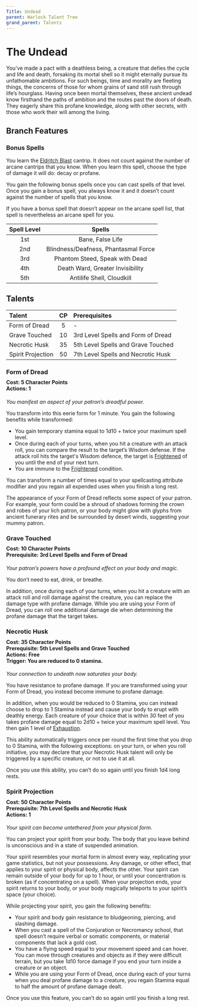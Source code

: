 ```yaml
---
Title: Undead
parent: Warlock Talent Tree
grand_parent: Talents
---
```


# The Undead
You’ve made a pact with a deathless being, a creature that defies the cycle and life and death, forsaking its mortal shell so it might eternally pursue its unfathomable ambitions. For such beings, time and morality are fleeting things, the concerns of those for whom grains of sand still rush through life’s hourglass. Having once been mortal themselves, these ancient undead know firsthand the paths of ambition and the routes past the doors of death. They eagerly share this profane knowledge, along with other secrets, with those who work their will among the living.

## Branch Features

### Bonus Spells
You learn the [Eldritch Blast](https://stormchaserroleplaying.com/stormchaserRPG/Spells/Cantrips/Evocation/#eldritch-blast) cantrip. It does not count against the number of arcane cantrips that you know. When you learn this spell, choose the type of damage it will do: decay or profane.

You gain the following bonus spells once you can cast spells of that level. Once you gain a bonus spell, you always know it and it doesn’t count against the number of spells that you know.

If you have a bonus spell that doesn’t appear on the arcane spell list, that spell is nevertheless an arcane spell for you.

| Spell Level | Spells |
|:-----------:|:------:|
| 1st | Bane, False Life |
| 2nd | Blindness/Deafness, Phantasmal Force |
| 3rd | Phantom Steed, Speak with Dead |
| 4th | Death Ward, Greater Invisibility |
| 5th | Antilife Shell, Cloudkill |

## Talents

| Talent | CP | Prerequisites |
|:-------|:--:|:--------------|
| Form of Dread     | 5  | - |
| Grave Touched     | 10 | 3rd Level Spells and Form of Dread |
| Necrotic Husk     | 35 | 5th Level Spells and Grave Touched |
| Spirit Projection | 50 | 7th Level Spells and Necrotic Husk |

###  Form of Dread

<div style="margin-top:-10px;"></div>

#### **Cost:** 5 Character Points<br>**Actions:** 1
*You manifest an aspect of your patron’s dreadful power.*

You transform into this eerie form for 1 minute. You gain the following benefits while transformed:

* You gain temporary stamina equal to 1d10 + twice your maximum spell level.
* Once during each of your turns, when you hit a creature with an attack roll, you can compare the result to the target’s Wisdom defense. If the attack roll hits the target's Wisdom defence, the target is [Frightened](https://stormchaserroleplaying.com/stormchaserRPG/Conditions/Frightened/) of you until the end of your next turn.
* You are immune to the [Frightened](https://stormchaserroleplaying.com/stormchaserRPG/Conditions/Frightened/) condition.

You can transform a number of times equal to your spellcasting attribute modifier and you regain all expended uses when you finish a long rest.

The appearance of your Form of Dread reflects some aspect of your patron. For example, your form could be a shroud of shadows forming the crown and robes of your lich patron, or your body might glow with glyphs from ancient funerary rites and be surrounded by desert winds, suggesting your mummy patron.

### Grave Touched

<div style="margin-top:-10px;"></div>

#### **Cost:** 10 Character Points<br>**Prerequisite:** 3rd Level Spells and Form of Dread
*Your patron’s powers have a profound effect on your body and magic.*

You don’t need to eat, drink, or breathe.

In addition, once during each of your turns, when you hit a creature with an attack roll and roll damage against the creature, you can replace the damage type with profane damage. While you are using your Form of Dread, you can roll one additional damage die when determining the profane damage that the target takes.

###  Necrotic Husk

<div style="margin-top:-10px;"></div>

#### **Cost:** 35 Character Points<br>**Prerequisite:** 5th Level Spells and Grave Touched<br>**Actions:** Free<br>**Trigger:** You are reduced to 0 stamina.
*Your connection to undeath now saturates your body.*

You have resistance to profane damage. If you are transformed using your Form of Dread, you instead become immune to profane damage.

In addition, when you would be reduced to 0 Stamina, you can instead choose to drop to 1 Stamina instead and cause your body to erupt with deathly energy. Each creature of your choice that is within 30 feet of you takes profane damage equal to 2d10 + twice your maximum spell level. You then gain 1 level of [Exhaustion](https://stormchaserroleplaying.com/stormchaserRPG/Conditions/Exhaustion/).

This ability automatically triggers once per round the first time that you drop to 0 Stamina, with the following exceptions: on your turn, or when you roll initiative, you may declare that your Necrotic Husk talent will only be triggered by a specific creature, or not to use it at all.

Once you use this ability, you can’t do so again until you finish 1d4 long rests.

### Spirit Projection

<div style="margin-top:-10px;"></div>

#### **Cost:** 50 Character Points<br>**Prerequisite:** 7th Level Spells and Necrotic Husk<br>**Actions:** 1
*Your spirit can become untethered from your physical form.*

You can project your spirit from your body. The body that you leave behind is unconscious and in a state of suspended animation.

Your spirit resembles your mortal form in almost every way, replicating your game statistics, but not your possessions. Any damage, or other effect, that applies to your spirit or physical body, affects the other. Your spirit can remain outside of your body for up to 1 hour, or until your concentration is broken (as if concentrating on a spell). When your projection ends, your spirit returns to your body, or your body magically teleports to your spirit’s space (your choice).

While projecting your spirit, you gain the following benefits:

* Your spirit and body gain resistance to bludgeoning, piercing, and slashing damage.
* When you cast a spell of the Conjuration or Necromancy school, that spell doesn’t require verbal or somatic components, or material components that lack a gold cost.
* You have a flying speed equal to your movement speed and can hover. You can move through creatures and objects as if they were difficult terrain, but you take 1d10 force damage if you end your turn inside a creature or an object.
* While you are using your Form of Dread, once during each of your turns when you deal profane damage to a creature, you regain Stamina equal to half the amount of profane damage dealt.

Once you use this feature, you can’t do so again until you finish a long rest.
